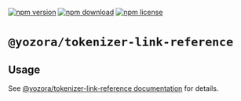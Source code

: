 [![npm version](https://img.shields.io/npm/v/@yozora/tokenizer-link-reference.svg)](https://www.npmjs.com/package/@yozora/tokenizer-link-reference)
[![npm download](https://img.shields.io/npm/dm/@yozora/tokenizer-link-reference.svg)](https://www.npmjs.com/package/@yozora/tokenizer-link-reference)
[![npm license](https://img.shields.io/npm/l/@yozora/tokenizer-link-reference.svg)](https://www.npmjs.com/package/@yozora/tokenizer-link-reference)


# `@yozora/tokenizer-link-reference`


## Usage

  See [@yozora/tokenizer-link-reference documentation](https://yozora.guanghechen.com/docs/package/tokenizer-link-reference) for details.
